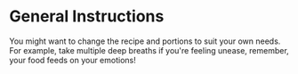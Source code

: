 # General Instructions
You might want to change the recipe and portions to suit your own needs. 
For example, take multiple deep breaths if you're feeling unease, remember, your food feeds on your emotions!